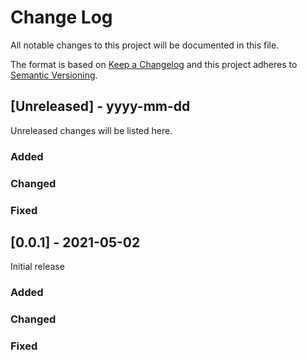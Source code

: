 # Change Log

All notable changes to this project will be documented in this file.

The format is based on [Keep a Changelog](http://keepachangelog.com/)
and this project adheres to [Semantic Versioning](http://semver.org/).

## [Unreleased] - yyyy-mm-dd

Unreleased changes will be listed here.

### Added

### Changed

### Fixed

## [0.0.1] - 2021-05-02

Initial release

### Added

### Changed

### Fixed

